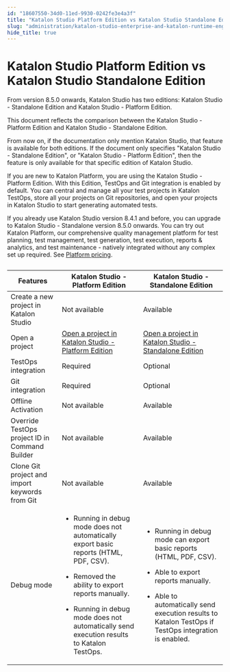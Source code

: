 ```yaml
---
id: "18607550-34d0-11ed-9930-0242fe3e4a3f"
title: "Katalon Studio Platform Edition vs Katalon Studio Standalone Edition"
slug: "administration/katalon-studio-enterprise-and-katalon-runtime-engine-license/katalon-studio-platform-edition-vs-katalon-studio-standalone-edition"
hide_title: true
---
```


# <a id="id-63591540" class="anchor_top_offset"/><a id="ariaid-title1" class="anchor_top_offset"/>Katalon Studio Platform Edition vs Katalon Studio Standalone Edition

<p xmlns="http://www.w3.org/1999/xhtml" className="p">From version 8.5.0 onwards, Katalon Studio has two editions: Katalon Studio - Standalone Edition and Katalon Studio - Platform Edition.</p> 
<p xmlns="http://www.w3.org/1999/xhtml" className="p">This document reflects the comparison between the Katalon Studio - Platform Edition and Katalon Studio - Standalone Edition.</p> 
<p xmlns="http://www.w3.org/1999/xhtml" className="p">From now on, if the documentation only mention Katalon Studio, that feature is available for both editions. If the document only specifies "Katalon Studio - Standalone Edition", or "Katalon Studio - Platform Edition", then the feature is only available for that specific edition of Katalon Studio.</p> 
<p xmlns="http://www.w3.org/1999/xhtml" className="p">If you are new to Katalon Platform, you are using the Katalon Studio - Platform Edition. With this Edition, TestOps and Git integration is enabled by default. You can central and manage all your test projects in Katalon TestOps, store all your projects on Git repositories, and open your projects in Katalon Studio to start generating automated tests.</p> 
<p xmlns="http://www.w3.org/1999/xhtml" className="p">If you already use Katalon Studio version 8.4.1 and before, you can upgrade to Katalon Studio - Standalone version 8.5.0 onwards. You can try out Katalon Platform, our comprehensive quality management platform for test planning, test management, test generation, test execution, reports &amp; analytics, and test maintenance - natively integrated without any complex set up required. See <a className="xref" href="/docs/administration/katalon-platform-packages/katalon-platform-plans">Platform pricing</a>.</p> 
<table xmlns="http://www.w3.org/1999/xhtml" className="table"><caption /><colgroup><col /><col /><col /></colgroup><thead className="thead"><tr className><th className="entry anchor_top_offset" id="id-63591540__entry__1">Features</th><th className="entry anchor_top_offset" id="id-63591540__entry__2">Katalon Studio - Platform Edition</th><th className="entry anchor_top_offset" id="id-63591540__entry__3">Katalon Studio - Standalone Edition</th></tr></thead><tbody className="tbody"><tr className><td className="entry" headers="id-63591540__entry__1 id-63591540__entry__2 id-63591540__entry__3 "> Create a new project in Katalon Studio</td><td className="entry" headers="id-63591540__entry__1 id-63591540__entry__2 id-63591540__entry__3 ">Not available</td><td className="entry" headers="id-63591540__entry__1 id-63591540__entry__2 id-63591540__entry__3 ">Available</td></tr><tr className><td className="entry" headers="id-63591540__entry__1 id-63591540__entry__2 id-63591540__entry__3 "> Open a project</td><td className="entry" headers="id-63591540__entry__1 id-63591540__entry__2 id-63591540__entry__3 "><a className="xref" href="/docs/test-generation/manage-projects/manage-test-projects/open-a-test-project-in-katalon-studio---platform-edition">Open a project in Katalon Studio - Platform Edition</a></td><td className="entry" headers="id-63591540__entry__1 id-63591540__entry__2 id-63591540__entry__3 "><a className="xref" href="/docs/test-generation/manage-projects/manage-test-projects/open-a-test-project-in-katalon-studio---standalone-edition">Open a project in Katalon Studio - Standalone Edition</a></td></tr><tr className><td className="entry" headers="id-63591540__entry__1 id-63591540__entry__2 id-63591540__entry__3 "> TestOps integration</td><td className="entry" headers="id-63591540__entry__1 id-63591540__entry__2 id-63591540__entry__3 ">Required</td><td className="entry" headers="id-63591540__entry__1 id-63591540__entry__2 id-63591540__entry__3 ">Optional</td></tr><tr className><td className="entry" headers="id-63591540__entry__1 id-63591540__entry__2 id-63591540__entry__3 "> Git integration</td><td className="entry" headers="id-63591540__entry__1 id-63591540__entry__2 id-63591540__entry__3 ">Required</td><td className="entry" headers="id-63591540__entry__1 id-63591540__entry__2 id-63591540__entry__3 ">Optional</td></tr><tr className><td className="entry" headers="id-63591540__entry__1 id-63591540__entry__2 id-63591540__entry__3 "> Offline Activation</td><td className="entry" headers="id-63591540__entry__1 id-63591540__entry__2 id-63591540__entry__3 ">Not available</td><td className="entry" headers="id-63591540__entry__1 id-63591540__entry__2 id-63591540__entry__3 ">Available</td></tr><tr className><td className="entry" headers="id-63591540__entry__1 id-63591540__entry__2 id-63591540__entry__3 ">Override TestOps project ID in Command Builder</td><td className="entry" headers="id-63591540__entry__1 id-63591540__entry__2 id-63591540__entry__3 ">Not available</td><td className="entry" headers="id-63591540__entry__1 id-63591540__entry__2 id-63591540__entry__3 ">Available</td></tr><tr className><td className="entry" headers="id-63591540__entry__1 id-63591540__entry__2 id-63591540__entry__3 "> Clone Git project and import keywords from Git</td><td className="entry" headers="id-63591540__entry__1 id-63591540__entry__2 id-63591540__entry__3 ">Not available</td><td className="entry" headers="id-63591540__entry__1 id-63591540__entry__2 id-63591540__entry__3 ">Available</td></tr><tr className><td className="entry" headers="id-63591540__entry__1 id-63591540__entry__2 id-63591540__entry__3 "> Debug mode</td><td className="entry" headers="id-63591540__entry__1 id-63591540__entry__2 id-63591540__entry__3 ">         <ul className="ul"><li className="li">             <p className="p">Running in debug mode does not automatically export basic reports (HTML, PDF, CSV).</p>           </li><li className="li">             <p className="p">Removed the ability to export reports manually.</p>           </li><li className="li">             <p className="p">Running in debug mode does not automatically send execution results to Katalon TestOps.</p>           </li></ul>       </td><td className="entry" headers="id-63591540__entry__1 id-63591540__entry__2 id-63591540__entry__3 ">         <ul className="ul"><li className="li">             <p className="p">Running in debug mode can export basic reports (HTML, PDF, CSV).</p>           </li><li className="li">             <p className="p">Able to export reports manually.</p>           </li><li className="li">             <p className="p">Able to automatically send execution results to Katalon TestOps if TestOps integration is enabled.</p>           </li></ul>       </td></tr></tbody></table> 

